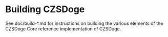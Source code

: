 Building CZSDoge
================

See doc/build-*.md for instructions on building the various
elements of the CZSDoge Core reference implementation of CZSDoge.

